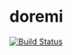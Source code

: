 # doremi

[![Build Status](https://travis-ci.org/sadcitizen/doremi.svg?branch=master)](https://travis-ci.org/sadcitizen/doremi)